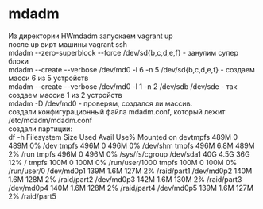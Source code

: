 # mdadm
Из директории HWmdadm запускаем vagrant up <br>
после up вирт машины vagrant ssh <br>
mdadm --zero-superblock --force /dev/sd{b,c,d,e,f}    -  занулим супер блоки <br>
mdadm --create --verbose /dev/md0 -l 6 -n 5 /dev/sd{b,c,d,e,f}  - создаем масси 6 из 5 устройств <br>
mdadm --create --verbose /dev/md0 -l 1 -n 2 /dev/sdb /dev/sde    -   так создаем массив 1 из 2 устройств <br>
mdadm -D /dev/md0  - проверям, создался ли массив. <br>
создали конфигурационный файла mdadm.conf, который лежит /etc/mdadm/mdadm.conf  <br>
создали партиции: <br>
df -h
Filesystem      Size  Used Avail Use% Mounted on
devtmpfs        489M     0  489M   0% /dev
tmpfs           496M     0  496M   0% /dev/shm
tmpfs           496M  6.8M  489M   2% /run
tmpfs           496M     0  496M   0% /sys/fs/cgroup
/dev/sda1        40G  4.5G   36G  12% /
tmpfs           100M     0  100M   0% /run/user/1000
tmpfs           100M     0  100M   0% /run/user/0
/dev/md0p1      139M  1.6M  127M   2% /raid/part1
/dev/md0p2      140M  1.6M  128M   2% /raid/part2
/dev/md0p3      142M  1.6M  130M   2% /raid/part3
/dev/md0p4      140M  1.6M  128M   2% /raid/part4
/dev/md0p5      139M  1.6M  127M   2% /raid/part5
